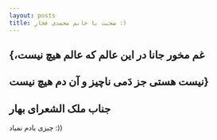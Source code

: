 ```yaml
---
layout: posts
title: صحبت با خانم محمدی فخار :)
---
```


## {،غم مخور جانا در این عالم که عالم هیچ نیست
## نیست هستی جز دَمی ناچیز و آن دم هیچ نیست}
## جناب ملک الشعرای بهار

چیزی یادم نمیاد :))